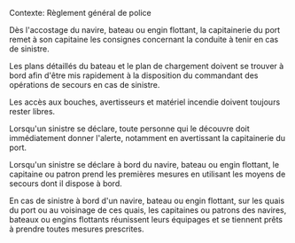 Contexte: Règlement général de police

Dès l'accostage du navire, bateau ou engin flottant, la capitainerie du port remet à son capitaine les consignes concernant la conduite à tenir en cas de sinistre.

Les plans détaillés du bateau et le plan de chargement doivent se trouver à bord afin d'être mis rapidement à la disposition du commandant des opérations de secours en cas de sinistre.

Les accès aux bouches, avertisseurs et matériel incendie doivent toujours rester libres.

Lorsqu'un sinistre se déclare, toute personne qui le découvre doit immédiatement donner l'alerte, notamment en avertissant la capitainerie du port.

Lorsqu'un sinistre se déclare à bord du navire, bateau ou engin flottant, le capitaine ou patron prend les premières mesures en utilisant les moyens de secours dont il dispose à bord.

En cas de sinistre à bord d'un navire, bateau ou engin flottant, sur les quais du port ou au voisinage de ces quais, les capitaines ou patrons des navires, bateaux ou engins flottants réunissent leurs équipages et se tiennent prêts à prendre toutes mesures prescrites.